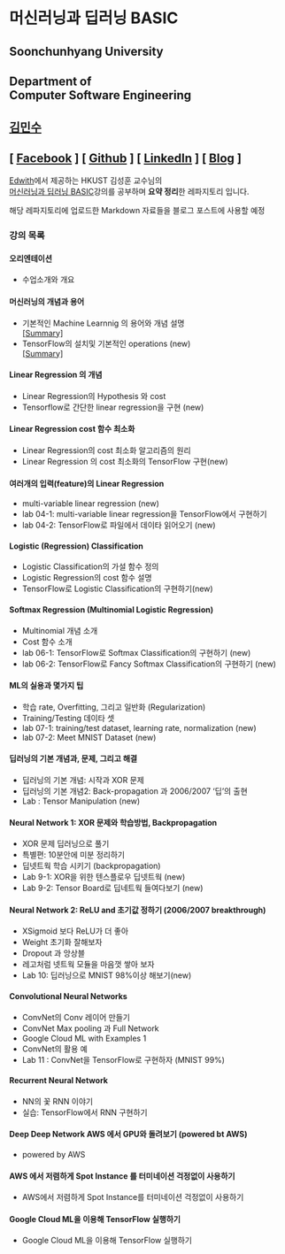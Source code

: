 # 머신러닝과 딥러닝 BASIC
## Soonchunhyang University
Department of<br/> Computer Software Engineering
------------------------------------------

##  [김민수](https://github.com/alstn2468)
## [ [Facebook](https://www.facebook.com/profile.php?id=100003769223078) ] [ [Github](https://github.com/alstn2468) ] [ [LinkedIn](https://www.linkedin.com/in/minsu-kim-336289160/) ] [ [Blog](https://alstn2468.github.io/) ]<br/>

[Edwith](https://www.edwith.org)에서 제공하는 HKUST 김성훈 교수님의<br/>
[머신러닝과 딥러닝 BASIC](https://www.edwith.org/others26/joinLectures/9829)강의를 공부하며 **요약 정리**한 레파지토리 입니다.

해당 레파지토리에 업로드한 Markdown 자료들을 블로그 포스트에 사용할 예정<br/>


### 강의 목록
#### 오리엔테이션
- 수업소개와 개요


#### 머신러닝의 개념과 용어
- 기본적인 Machine Learnnig 의 용어와 개념 설명<br/>
[[Summary]](https://github.com/alstn2468/ML_And_DL_Basic/blob/master/Chapter_2/1.md)
- TensorFlow의 설치및 기본적인 operations (new)<br/>
[[Summary]](https://github.com/alstn2468/ML_And_DL_Basic/blob/master/Chapter_2/2.md)


#### Linear Regression 의 개념
- Linear Regression의 Hypothesis 와 cost
- Tensorflow로 간단한 linear regression을 구현 (new)


#### Linear Regression cost 함수 최소화
- Linear Regression의 cost 최소화 알고리즘의 원리
- Linear Regression 의 cost 최소화의 TensorFlow 구현(new)


#### 여러개의 입력(feature)의 Linear Regression
- multi-variable linear regression (new)
- lab 04-1: multi-variable linear regression을 TensorFlow에서 구현하기
- lab 04-2: TensorFlow로 파일에서 데이타 읽어오기 (new)


#### Logistic (Regression) Classification
- Logistic Classification의 가설 함수 정의
- Logistic Regression의 cost 함수 설명
- TensorFlow로 Logistic Classification의 구현하기(new)


#### Softmax Regression (Multinomial Logistic Regression)
- Multinomial 개념 소개
- Cost 함수 소개
- lab 06-1: TensorFlow로 Softmax Classification의 구현하기 (new)
- lab 06-2: TensorFlow로 Fancy Softmax Classification의 구현하기 (new)


#### ML의 실용과 몇가지 팁
- 학습 rate, Overfitting, 그리고 일반화 (Regularization)
- Training/Testing 데이타 셋
- lab 07-1: training/test dataset, learning rate, normalization (new)
- lab 07-2: Meet MNIST Dataset (new)


#### 딥러닝의 기본 개념과, 문제, 그리고 해결
- 딥러닝의 기본 개념: 시작과 XOR 문제
- 딥러닝의 기본 개념2: Back-propagation 과 2006/2007 ‘딥’의 출현
- Lab : Tensor Manipulation (new)


#### Neural Network 1: XOR 문제와 학습방법, Backpropagation
- XOR 문제 딥러닝으로 풀기
- 특별편: 10분안에 미분 정리하기
- 딥넷트웍 학습 시키기 (backpropagation)
- Lab 9-1: XOR을 위한 텐스플로우 딥넷트웍 (new)
- Lab 9-2: Tensor Board로 딥네트웍 들여다보기 (new)


#### Neural Network 2: ReLU and 초기값 정하기 (2006/2007 breakthrough)
- XSigmoid 보다 ReLU가 더 좋아
- Weight 초기화 잘해보자
- Dropout 과 앙상블
- 레고처럼 넷트웍 모듈을 마음껏 쌓아 보자
- Lab 10: 딥러닝으로 MNIST 98%이상 해보기(new)


#### Convolutional Neural Networks
- ConvNet의 Conv 레이어 만들기
- ConvNet Max pooling 과 Full Network
- Google Cloud ML with Examples 1
- ConvNet의 활용 예
- Lab 11 : ConvNet을 TensorFlow로 구현하자 (MNIST 99%)


#### Recurrent Neural Network
- NN의 꽃 RNN 이야기
- 실습: TensorFlow에서 RNN 구현하기


#### Deep Deep Network AWS 에서 GPU와 돌려보기 (powered bt AWS)
- powered by AWS


#### AWS 에서 저렴하게 Spot Instance 를 터미네이션 걱정없이 사용하기
- AWS에서 저렴하게 Spot Instance를 터미네이션 걱정없이 사용하기


#### Google Cloud ML을 이용해 TensorFlow 실행하기
- Google Cloud ML을 이용해 TensorFlow 실행하기
